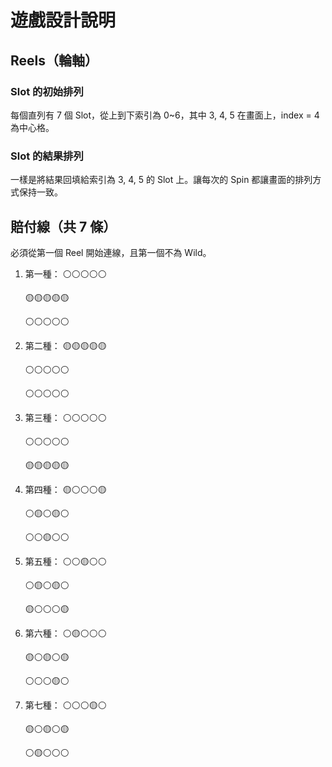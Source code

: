 # 遊戲設計說明

## Reels（輪軸）

### Slot 的初始排列

每個直列有 7 個 Slot，從上到下索引為 0~6，其中 3, 4, 5 在畫面上，index = 4 為中心格。

### Slot 的結果排列

一樣是將結果回填給索引為 3, 4, 5 的 Slot 上。讓每次的 Spin 都讓畫面的排列方式保持一致。

## 賠付線（共 7 條）

必須從第一個 Reel 開始連線，且第一個不為 Wild。

1. 第一種：
   ⚪️⚪️⚪️⚪️⚪️

   🟡🟡🟡🟡🟡

   ⚪️⚪️⚪️⚪️⚪️

2. 第二種：
   🟡🟡🟡🟡🟡

   ⚪️⚪️⚪️⚪️⚪️

   ⚪️⚪️⚪️⚪️⚪️

3. 第三種：
   ⚪️⚪️⚪️⚪️⚪️

   ⚪️⚪️⚪️⚪️⚪️

   🟡🟡🟡🟡🟡

4. 第四種：
   🟡⚪️⚪️⚪️🟡

   ⚪️🟡⚪️🟡⚪️

   ⚪️⚪️🟡⚪️⚪️

5. 第五種：
   ⚪️⚪️🟡⚪️⚪️

   ⚪️🟡⚪️🟡⚪️

   🟡⚪️⚪️⚪️🟡

6. 第六種：
   ⚪️🟡⚪️⚪️⚪️

   🟡⚪️🟡⚪️🟡

   ⚪️⚪️⚪️🟡⚪️

7. 第七種：
   ⚪️⚪️⚪️🟡⚪️

   🟡⚪️🟡⚪️🟡

   ⚪️🟡⚪️⚪️⚪️
